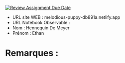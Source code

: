 [![Review Assignment Due Date](https://classroom.github.com/assets/deadline-readme-button-22041afd0340ce965d47ae6ef1cefeee28c7c493a6346c4f15d667ab976d596c.svg)](https://classroom.github.com/a/zNKu7jDa)
- URL site WEB : melodious-puppy-db891a.netlify.app
- URL Notebook Observable :
- Nom : Hennequin De Meyer
- Prénom : Ethan

# Remarques :
